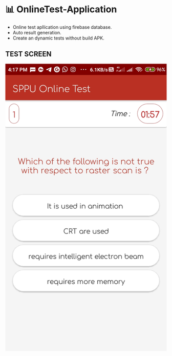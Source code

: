 # 📊 OnlineTest-Application
* Online test apllication using firebase database.
* Auto result generation.
* Create an dynamic tests without build APK.

## **TEST SCREEN**
![](/result.jpg)
